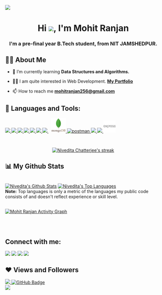 <a href="#"><img width="auto" src="https://cdn.dribbble.com/users/1681407/screenshots/3460198/attachments/760876/test-8.gif" height="auto"/></a>

<h1 align="center">Hi <img src="https://img.icons8.com/emoji/48/undefined/waving-hand-emoji.png" />, I'm Mohit Ranjan</h1>
<h3 align="center">I'm a pre-final year B.Tech student, from NIT JAMSHEDPUR.</h3>


## 🙋‍♂️ About Me

- 🌱 I’m currently learning **Data Structures and Algorithms.**

- 👨‍💻 I am quite interested in Web Development. **[My Portfolio](https://mohitranjan256.github.io/Portfolio/)**

- 📫 How to reach me **mohitranjan256@gmail.com**


## 🚀 Languages and Tools:

<p align="left"> 
    <a href="https://isocpp.org/" target="_blank"> <img src="https://img.icons8.com/color/48/000000/c-plus-plus-logo.png"/> </a>
    <a href="https://reactjs.org/" target="_blank"> <img src="https://img.icons8.com/color/48/000000/react-native.png"/> </a>
    <a href="https://developer.mozilla.org/en-US/docs/Web/JavaScript" target="_blank"> <img src="https://img.icons8.com/color/48/000000/javascript.png"/> </a> 
    <a href="https://www.w3.org/html/" target="_blank"> <img src="https://img.icons8.com/color/48/000000/html-5.png"/> </a> 
    <a href="https://www.w3schools.com/css/" target="_blank"> <img src="https://img.icons8.com/color/48/000000/css3.png"/> </a> 
    <a href="https://getbootstrap.com" target="_blank"> <img src="https://img.icons8.com/color/48/000000/bootstrap.png"/> </a> 
    <a style="padding-right:8px;" href="https://nodejs.org" target="_blank"> <img src="https://img.icons8.com/color/48/000000/nodejs.png"/> </a> 
    <a href="https://www.mongodb.com/" target="_blank"> <img src="https://raw.githubusercontent.com/devicons/devicon/master/icons/mongodb/mongodb-original-wordmark.svg" alt="mongodb" width="48" height="48"/> </a>  
    <a href="https://postman.com" target="_blank"> <img src="https://www.vectorlogo.zone/logos/getpostman/getpostman-icon.svg" alt="postman" width="45" height="45"/> </a>   
    <a href="https://git-scm.com/" target="_blank"> <img src="https://img.icons8.com/color/48/000000/git.png"/> </a> 
    <a href="https://redux.js.org" target="_blank"> <img src="https://img.icons8.com/color/48/000000/redux.png"/> </a>
    <a href="https://expressjs.com" target="_blank"> <img src="https://raw.githubusercontent.com/devicons/devicon/master/icons/express/express-original-wordmark.svg" alt="express" width="40" height="40"/> </a>
</p>

<!-- [![React Badge](https://img.shields.io/badge/-React-61DBFB?style=for-the-badge&labelColor=black&logo=react&logoColor=61DBFB)](#)  [![Javascript Badge](https://img.shields.io/badge/-Javascript-F0DB4F?style=for-the-badge&labelColor=black&logo=javascript&logoColor=F0DB4F)](#) [![Typescript Badge](https://img.shields.io/badge/-Typescript-007acc?style=for-the-badge&labelColor=black&logo=typescript&logoColor=007acc)](#) [![Nodejs Badge](https://img.shields.io/badge/-Nodejs-3C873A?style=for-the-badge&labelColor=black&logo=node.js&logoColor=3C873A)](#) [![GraphQL Badge](https://img.shields.io/badge/-GraphQl-e535ab?style=for-the-badge&labelColor=black&logo=node.js&logoColor=e535ab)](#) -->
<br/>

<p align="center">
    <a href="https://github.com/mohitranjan256/github-readme-streak-stats">
        <img title="🔥 Get streak stats for your profile at git.io/streak-stats" alt="Nivedita Chatterjee's streak" src="https://github-readme-streak-stats.herokuapp.com/?user=Mohitranjan256&theme=black-ice&hide_border=true&stroke=0000&background=060A0CD0"/>
    </a>
</p>

## 📊 My Github Stats

  <br/>
    <a href="https://github.com/mohitranjan256/github-readme-stats"><img alt=" Nivedita's Github Stats" src="https://github-readme-stats.vercel.app/api?username=Mohitranjan256&show_icons=true&count_private=true&theme=react&hide_border=true&bg_color=0D1117" /></a>
  <a href="https://github.com/Mohitranjan256/github-readme-stats"><img alt="Nivedita's Top Languages" src="https://github-readme-stats.vercel.app/api/top-langs/?username=Mohitranjan256&langs_count=8&count_private=true&layout=compact&theme=react&hide_border=true&bg_color=0D1117" /></a>
  <br/>
  <b>Note:</b> Top languages is only a metric of the languages my public code consists of and doesn't reflect experience or skill level.


<br/>
<br/>

<a href="https://github.com/mohitranjan256/github-readme-activity-graph"><img alt="Mohit Ranjan Activity Graph" src="https://activity-graph.herokuapp.com/graph?username=mohitranjan256&bg_color=0D1117&color=5BCDEC&line=5BCDEC&point=FFFFFF&hide_border=true" /></a>

<br/>
<br/>

## Connect with me:
<p align="left">

<a href = "https://www.linkedin.com/in/mohit-ranjan-6a4a27203"><img src="https://img.icons8.com/fluent/48/000000/linkedin.png"/></a>
    <a href = "https://www.codechef.com/users/coolmohit_256"><img src="https://img.icons8.com/fluency/48/undefined/codechef.png"/></a>
     <a href = "https://leetcode.com/mohitranjan256/"><img src="https://img.icons8.com/external-tal-revivo-shadow-tal-revivo/48/undefined external-level-up-your-coding-skills-and-quickly-land-a-job-logo-shadow-tal-revivo.png"/></a>
   <a href = "https://www.geeksforgeeks.org/"><img src="https://img.icons8.com/color/48/undefined/GeeksforGeeks.png"/></a>
</p>

## ❤ Views and Followers
<a href="https://github.com/mohitranjan256/github-profile-views-counter">
    <img src="https://komarev.com/ghpvc/?username=mohitranjan256">
</a>
<a href=""><img src="https://img.shields.io/github/followers/mohitranjan256?label=Followers&style=social" alt="GitHub Badge"></a>
<div>
<a href="#"><img width="auto" src="https://c.tenor.com/6CE7evf2_7UAAAAi/milk-and-mocha-music.gif" height="auto"/></a></div>
